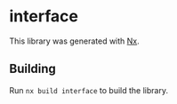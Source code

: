 # interface

This library was generated with [Nx](https://nx.dev).

## Building

Run `nx build interface` to build the library.
